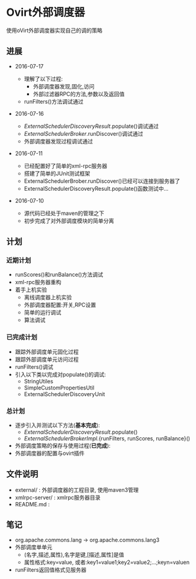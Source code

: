 # Ovirt外部调度器

使用oVirt外部调度器实现自己的调的策略

## 进展

- 2016-07-17
    - 理解了以下过程:
        - 外部调度器发现,固化,访问
        - 外部过滤器RPC的方法,参数以及返回值
    - runFilters()方法调试通过

- 2016-07-16
    - *ExternalSchedulerDiscoveryResult*.populate()调试通过
    - *ExternalSchedulerBroker*.runDiscover()调试通过
    - 外部调度器发现过程调试通过

- 2016-07-11
    - 已经配置好了简单的xml-rpc服务器 
    - 搭建了简单的JUnit测试框架
    - ExternalSchedulerBrober.runDiscover()已经可以连接到服务器了
    - ExternalSchedulerDiscoveryResult.populate()函数测试中...

- 2016-07-10
    - 源代码已经处于maven的管理之下
    - 初步完成了对外部调度模块的简单分离

## 计划

### 近期计划

- runScores()和runBalance()方法调试
- xml-rpc服务器重构
- 着手上机实验
    - 离线调度器上机实验
    - 外部调度器配置:开关,RPC设置
    - 简单的运行调试
    - 算法调试


### 已完成计划

- 跟踪外部调度单元固化过程
- 跟踪外部调度单元访问过程
- runFilters()调试
- 引入以下类以完成对populate()的调试:
    - StringUtiles
    - SimpleCustomPropertiesUtil
    - ExternalSchedulerDiscoveryUnit

### 总计划

- 逐步引入并测试以下方法(**基本完成**):
    - *ExternalSchedulerDiscoveryResult*.populate()
    - *ExternalSchedulerBrokerImpl*.{runFilters, runScores, runBalance}()
- 外部调度策略的保存与使用过程(**已完成**):
- 外部调度器的配置与ovirt插件

## 文件说明

- external/ : 外部调度器的工程目录, 使用maven3管理
- xmlrpc-server/ : xmlrpc服务器目录
- README.md :

## 笔记

- org.apache.commons.lang -> org.apache.commons.lang3
- 外部调度单单元
    - (名字,描述,属性),名字是键,[描述,属性]是值
    - 属性格式:key=value, 或者:key1=value1;key2=value2;...;keyn=valuen
- runFilters返回值格式见服务器
